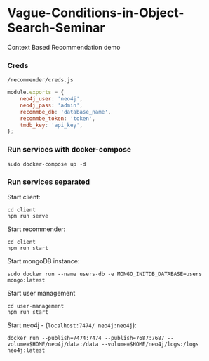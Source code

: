 # Vague-Conditions-in-Object-Search-Seminar
Context Based Recommendation demo

### Creds

`/recommender/creds.js`

```javascript
module.exports = {
    neo4j_user: 'neo4j',
    neo4j_pass: 'admin',
    recommbe_db: 'database_name',
    recommbe_token: 'token',
    tmdb_key: 'api_key',
};
```

### Run services with docker-compose
```
sudo docker-compose up -d
```

### Run services separated

Start client:
```
cd client
npm run serve
```

Start recommender: 
```
cd client
npm run start
```

Start mongoDB instance:
```
sudo docker run --name users-db -e MONGO_INITDB_DATABASE=users mongo:latest
```

Start user management
```
cd user-management
npm run start
```
Start neo4j - (`localhost:7474/ neo4j:neo4j`): 

```
docker run --publish=7474:7474 --publish=7687:7687 --volume=$HOME/neo4j/data:/data --volume=$HOME/neo4j/logs:/logs neo4j:latest
```

